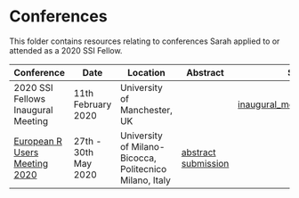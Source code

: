 # Conferences

This folder contains resources relating to conferences Sarah applied to or attended as a 2020 SSI Fellow.

| Conference | Date | Location | Abstract | Slides/DOI |
| --- | --- | --- | --- | --- |
| 2020 SSI Fellows Inaugural Meeting | 11th February 2020 | University of Manchester, UK | | [inaugural_meeting_intro_slides.pdf](presentations/inaugural_meeting_intro_slides.pdf) |
| [European R Users Meeting 2020](https://2020.erum.io/) | 27th - 30th May 2020 | University of Milano-Bicocca, Politecnico Milano, Italy | [abstract submission](abstracts/eRum2020.md) | |
